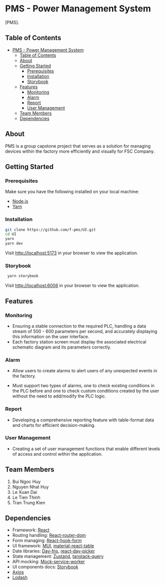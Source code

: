 # PMS - Power Management System

[PMS].

## Table of Contents

- [PMS - Power Management System](#pms---power-management-system)
  - [Table of Contents](#table-of-contents)
  - [About](#about)
  - [Getting Started](#getting-started)
    - [Prerequisites](#prerequisites)
    - [Installation](#installation)
    - [Storybook](#storybook)
  - [Features](#features)
    - [Monitoring](#monitoring)
    - [Alarm](#alarm)
    - [Report](#report)
    - [User Management](#user)
  - [Team Members](#team-members)
  - [Dependencies](#dependencies)

## About

PMS is a group capstone project that serves as a solution for managing devices within the factory more efficiently and visually for FSC Company.

## Getting Started

### Prerequisites

Make sure you have the following installed on your local machine:

- [Node.js](https://nodejs.org/)
- [Yarn](https://yarnpkg.com/)

### Installation

```bash
git clone https://github.com/f-pms/UI.git
cd UI
yarn
yarn dev
```

Visit <http://localhost:5173> in your browser to view the application.

### Storybook

```bash
 yarn storybook
```

Visit <http://localhost:6006> in your browser to view the application.

## Features

### Monitoring

- Ensuring a stable connection to the required PLC, handling a data stream of 500 - 600 parameters per second, and accurately displaying this information on the user interface. 
- Each factory station screen must display the associated electrical schematic diagram and its parameters correctly. 

### Alarm

- Allow users to create alarms to alert users of any unexpected events in the factory. 

- Must support two types of alarms, one to check existing conditions in the PLC before and one to check custom conditions created by the user without the need to add/modify the PLC logic.

### Report

- Developing a comprehensive reporting feature with table-format data and charts for efficient decision-making.

### User Management

- Creating a set of user management functions that enable different levels of access and control within the application. 

## Team Members

1. Bui Ngoc Huy
2. Nguyen Nhat Huy
3. Le Xuan Dai
4. Le Tien Thinh
5. Tran Trung Kien

## Dependencies

- Framework: [React](https://react.dev/)
- Routing handling: [React-router-dom](https://reactrouter.com/en/main)
- Form managing: [React-hook-form](https://react-hook-form.com/)
- UI framework: [MUI](https://mui.com/), [material-react-table](https://www.material-react-table.com/)
- Date libraries: [Day-fns](https://date-fns.org/), [react-day-picker](https://react-day-picker.js.org/)
- State management: [Zustand](https://github.com/pmndrs/zustand), [tanstack-query](https://tanstack.com/query/latest)
- API mocking: [Mock-service-worker](https://mswjs.io/)
- UI components docs: [Storybook](https://storybook.js.org/)
- [Axios](https://axios-http.com/)
- [Lodash](https://lodash.com/)
